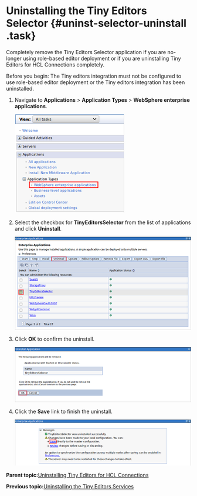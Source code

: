 # Uninstalling the Tiny Editors Selector {#uninst-selector-uninstall .task}

Completely remove the Tiny Editors Selector application if you are no-longer using role-based editor deployment or if you are uninstalling Tiny Editors for HCL Connections completely.

Before you begin: The Tiny editors integration must not be configured to use role-based editor deployment or the Tiny editors integration has been uninstalled.

1.  Navigate to **Applications** \> **Application Types** \> **WebSphere enterprise applications**.

    ![](resource/was/applications_applications.png)

2.  Select the checkbox for **TinyEditorsSelector** from the list of applications and click **Uninstall**.

    ![](resource/was/uninstall_connectsix_01.png)

3.  Click **OK** to confirm the uninstall.

    ![](resource/was/uninstall_connectsix_02.png)

4.  Click the **Save** link to finish the uninstall.

    ![](resource/was/uninstall_connectsix_03.png)


**Parent topic:**[Uninstalling Tiny Editors for HCL Connections](../../install/tiny_editors/t_03-uninst_00-summary.md)

**Previous topic:**[Uninstalling the Tiny Editors Services](../../install/tiny_editors/t_03-uninst_02-services-uninstall.md)

